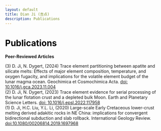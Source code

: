 ```yaml
---
layout: default
title: Dian Ji (吉点)
description: Publications
---
```


# <span style="color:black">Publications</span>
 
**Peer-Reviewed Articles**
  
(3) D. Ji, N. Dygert, (2024) Trace element partitioning between apatite and silicate melts: Effects of major element composition, temperature, and oxygen fugacity, and implications for the volatile element budget of the lunar magma ocean. Geochimica et Cosmochimica Acta. [doi: 10.1016/j.gca.2023.11.004](https://doi.org/10.1016/j.gca.2023.11.004) <br>
(2) D. Ji, N. Dygert, (2023) Trace element evidence for serial processing of the lunar flotation crust and a depleted bulk Moon. Earth and Planetary Science Letters. [doi: 10.1016/j.epsl.2022.117958](https://doi.org/10.1016/j.epsl.2022.117958)<br>
(1) D. Ji, H.C. Liu, Y.L. Li, (2020) Large-scale Early Cretaceous lower-crust melting derived adakitic rocks in NE China: implications for convergent bidirectional subduction and slab rollback. International Geology Review. [doi:10.1080/00206814.2019.1697968](https://doi.org/10.1080/00206814.2019.1697968)
